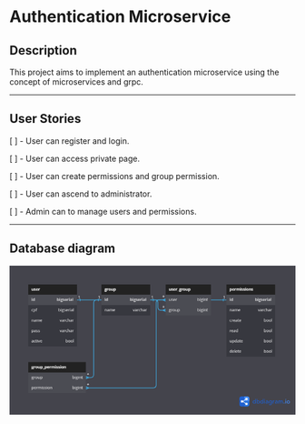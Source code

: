 # Authentication Microservice

## Description

This project aims to implement an authentication microservice using the concept of microservices and grpc.

---

## User Stories

[ ] - User can register and login.

[ ] - User can access private page.

[ ] - User can create permissions and group permission.

[ ] - User can ascend to administrator.

[ ] - Admin can to manage users and permissions.

---

## Database diagram

![Diagram](img/Auth_user.png "Diagram")
